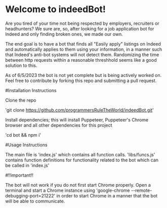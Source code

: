 # Welcome to indeedBot!

Are you tired of your time not being respected by employers, recruiters or headhunters? We sure are, so, after looking for a job application bot for Indeed and only finding broken ones, we made our own.

The end goal is to have a bot that finds all "Easily apply" listings on Indeed and automatically applies to them using your information, in a manner such that Indeed's anti-bot systems will not detect them. Randomizing the time between http requests within a reasonable threshhold seems like a good solution to this.

As of 6/5/2023 the bot is not yet complete but is being actively worked on. Feel free to contribute by forking this repo and submitting a pull request.

#Installation Instructions

Clone the repo

'git clone https://github.com/programmersRuleTheWorld/indeedBot.git'

Install dependencies; this will install Puppeteer, Puppeteer's Chrome browser and all other dependencies for this project

'cd bot && npm i'

#Usage Instructions

The main file is 'index.js' which contains all function calls.
'libs/funcs.js' contains function definitions for functionality related to the bot which can be called in 'index.js'

#!!important!!

The bot will not work if you do not first start Chrome properly.
Open a terminal and start a Chrome instance using 'google-chrome --remote-debugging-port=21222' in order to start Chrome in a manner that the bot will be able to communicate.
